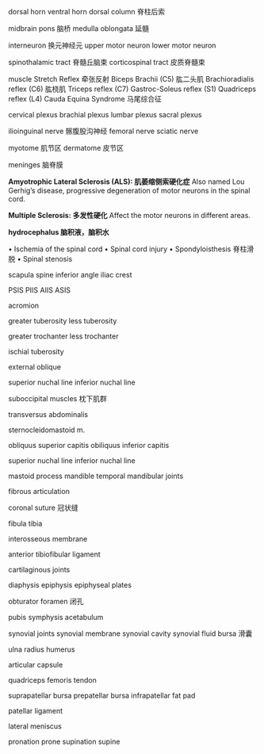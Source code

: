 dorsal horn
ventral horn
dorsal column 脊柱后索

midbrain
pons 脑桥
medulla oblongata 延髓


interneuron 换元神经元
upper motor neuron
lower motor neuron

spinothalamic tract 脊髓丘脑束
corticospinal tract 皮质脊髓束

muscle Stretch Reflex 牵张反射
Biceps Brachii (C5) 肱二头肌
Brachioradialis reflex (C6) 肱桡肌
Triceps reflex (C7)
Gastroc-Soleus reflex (S1)
Quadriceps reflex (L4)
Cauda Equina Syndrome 马尾综合征

cervical plexus
brachial plexus
lumbar plexus
sacral plexus

ilioinguinal nerve 髂腹股沟神经
femoral nerve
sciatic nerve

myotome 肌节区
dermatome 皮节区

meninges 脑脊膜

**Amyotrophic Lateral Sclerosis (ALS): 肌萎缩侧索硬化症**
Also named Lou Gerhig’s disease, progressive degeneration of motor neurons in the spinal cord.

**Multiple Sclerosis: 多发性硬化**
Affect the motor neurons in different areas.

**hydrocephalus 脑积液，脑积水**

• Ischemia of the spinal cord
• Spinal cord injury
• Spondyloisthesis 脊柱滑脱
• Spinal stenosis

scapula spine
inferior angle
iliac crest

PSIS
PIIS
AIIS
ASIS

acromion

greater tuberosity
less tuberosity

greater trochanter
less trochanter

ischial tuberosity

external oblique

superior nuchal line
inferior nuchal line

suboccipital muscles 枕下肌群

transversus abdominalis

sternocleidomastoid m.

obliquus superior capitis
obiliquus inferior capitis

superior nuchal line
inferior nuchal line

mastoid process
mandible
temporal mandibular joints

fibrous articulation

coronal suture 冠状缝

fibula
tibia

interosseous membrane

anterior tibiofibular ligament

cartilaginous joints

diaphysis
epiphysis
epiphyseal plates

obturator foramen 闭孔

pubis symphysis
acetabulum

synovial joints
synovial membrane
synovial cavity
synovial fluid
bursa 滑囊

ulna
radius
humerus

articular capsule

quadriceps femoris tendon

suprapatellar bursa
prepatellar bursa
infrapatellar fat pad

patellar ligament

lateral meniscus

pronation
prone
supination
supine